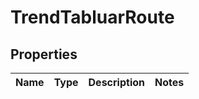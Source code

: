 
# TrendTabluarRoute

## Properties
Name | Type | Description | Notes
------------ | ------------- | ------------- | -------------



